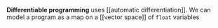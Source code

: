 **Differentiable programming** uses [[automatic differentiation]]. We can model a program as a map on a [[vector space]] of `float` variables